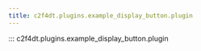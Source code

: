 ```yaml
---
title: c2f4dt.plugins.example_display_button.plugin
---
```


::: c2f4dt.plugins.example_display_button.plugin
